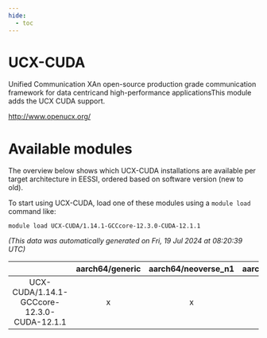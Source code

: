 ```yaml
---
hide:
  - toc
---
```


UCX-CUDA
========


Unified Communication XAn open-source production grade communication framework for data centricand high-performance applicationsThis module adds the UCX CUDA support.

http://www.openucx.org/
# Available modules


The overview below shows which UCX-CUDA installations are available per target architecture in EESSI, ordered based on software version (new to old).

To start using UCX-CUDA, load one of these modules using a `module load` command like:

```shell
module load UCX-CUDA/1.14.1-GCCcore-12.3.0-CUDA-12.1.1
```

*(This data was automatically generated on Fri, 19 Jul 2024 at 08:20:39 UTC)*  

| |aarch64/generic|aarch64/neoverse_n1|aarch64/neoverse_v1|x86_64/generic|x86_64/amd/zen2|x86_64/amd/zen3|x86_64/intel/haswell|x86_64/intel/skylake_avx512|
| :---: | :---: | :---: | :---: | :---: | :---: | :---: | :---: | :---: |
|UCX-CUDA/1.14.1-GCCcore-12.3.0-CUDA-12.1.1|x|x|x|x|x|x|x|x|
